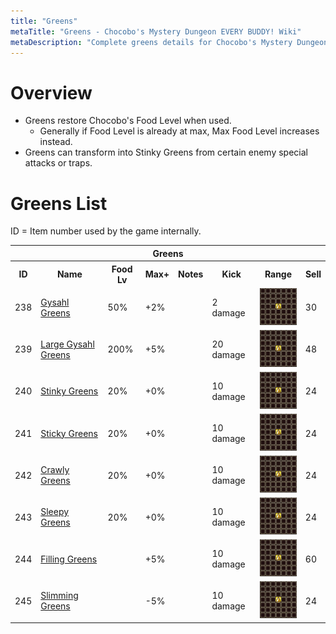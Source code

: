 ```yaml
---
title: "Greens"
metaTitle: "Greens - Chocobo's Mystery Dungeon EVERY BUDDY! Wiki"
metaDescription: "Complete greens details for Chocobo's Mystery Dungeon EVERY BUDDY!"
---
```


# Overview

- Greens restore Chocobo's Food Level when used.
    - Generally if Food Level is already at max, Max Food Level increases instead.
- Greens can transform into Stinky Greens from certain enemy special attacks or traps.

# Greens List

ID = Item number used by the game internally.

<table class="itemList">
  <tr>
    <th colspan="8">Greens</th>
  </tr>
  <tr>
    <th>ID</th>
    <th>Name</th>
    <th>Food Lv</th>
    <th>Max+</th>
    <th>Notes</th>
    <th>Kick</th>
    <th>Range</th>
    <th>Sell</th>
  </tr>
  <tr>
    <td>238</td>
    <td class="itemName"><a href="#gysahl-greens">Gysahl Greens</a></td>
    <td>50%</td>
    <td>+2%</td>
    <td class="leftText"></td>
    <td class="leftText">2 damage</td>
    <td class="range"><img src="../images/other/self.png"/></td>
    <td>30</td>
  </tr>
  <tr>
    <td>239</td>
    <td class="itemName"><a href="#large-gysahl-greens">Large Gysahl Greens</a></td>
    <td>200%</td>
    <td>+5%</td>
    <td class="leftText"></td>
    <td class="leftText">20 damage</td>
    <td class="range"><img src="../images/other/self.png"/></td>
    <td>48</td>
  </tr>
  <tr>
    <td>240</td>
    <td class="itemName"><a href="#stinky-greens">Stinky Greens</a></td>
    <td>20%</td>
    <td>+0%</td>
    <td class="leftText"></td>
    <td class="leftText">10 damage</td>
    <td class="range"><img src="../images/other/self.png"/></td>
    <td>24</td>
  </tr>
  <tr>
    <td>241</td>
    <td class="itemName"><a href="#sticky-greens">Sticky Greens</a></td>
    <td>20%</td>
    <td>+0%</td>
    <td class="leftText"></td>
    <td class="leftText">10 damage</td>
    <td class="range"><img src="../images/other/self.png"/></td>
    <td>24</td>
  </tr>
  <tr>
    <td>242</td>
    <td class="itemName"><a href="#crawly-greens">Crawly Greens</a></td>
    <td>20%</td>
    <td>+0%</td>
    <td class="leftText"></td>
    <td class="leftText">10 damage</td>
    <td class="range"><img src="../images/other/self.png"/></td>
    <td>24</td>
  </tr>
  <tr>
    <td>243</td>
    <td class="itemName"><a href="#sleepy-greens">Sleepy Greens</a></td>
    <td>20%</td>
    <td>+0%</td>
    <td class="leftText"></td>
    <td class="leftText">10 damage</td>
    <td class="range"><img src="../images/other/self.png"/></td>
    <td>24</td>
  </tr>
  <tr>
    <td>244</td>
    <td class="itemName"><a href="#filling-greens">Filling Greens</a></td>
    <td></td>
    <td>+5%</td>
    <td class="leftText"></td>
    <td class="leftText">10 damage</td>
    <td class="range"><img src="../images/other/self.png"/></td>
    <td>60</td>
  </tr>
  <tr>
    <td>245</td>
    <td class="itemName"><a href="#slimming-greens">Slimming Greens</a></td>
    <td></td>
    <td>-5%</td>
    <td class="leftText"></td>
    <td class="leftText">10 damage</td>
    <td class="range"><img src="../images/other/self.png"/></td>
    <td>24</td>
  </tr>
</table>
